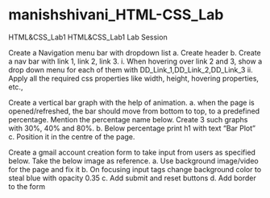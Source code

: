 # manishshivani_HTML-CSS_Lab
HTML&amp;CSS_Lab1
HTML&CSS_Lab1 Lab Session

Create a Navigation menu bar with dropdown list a. Create header b. Create a nav bar with link 1, link 2, link 3. i. When hovering over link 2 and 3, show a drop down menu for each of them with DD_Link_1,DD_Link_2,DD_Link_3 ii. Apply all the required css properties like width, height, hovering properties, etc.,

Create a vertical bar graph with the help of animation. a. when the page is opened/refreshed, the bar should move from bottom to top, to a predefined percentage. Mention the percentage name below. Create 3 such graphs with 30%, 40% and 80%. b. Below percentage print h1 with text “Bar Plot” c. Position it in the centre of the page.

Create a gmail account creation form to take input from users as specified below. Take the below image as reference. a. Use background image/video for the page and fix it b. On focusing input tags change background color to steal blue with opacity 0.35 c. Add submit and reset buttons d. Add border to the form
